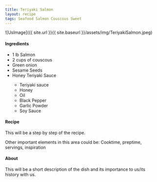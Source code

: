 ```yaml
---
title: Teriyaki Salmon
layout: recipe
tags: Seafood Salmon Couscous Sweet
---
```


![UsImage]({{ site.url }}{{ site.baseurl }}/assets/img/TeriyakiSalmon.jpeg)
<div>
<h4>Ingredients</h4>
<ul>
  <li>1 lb Salmon</li>
  <li>2 cups of couscous</li>
  <li>Green onion</li>
  <li>Sesame Seeds</li>
  <li>Honey Teriyaki Sauce</li>
    <ul>
      <li>Teriyaki sauce</li>
      <li>Honey</li>
      <li>Oil</li>
      <li>Black Pepper</li>
      <li>Garlic Powder</li>
      <li>Soy Sauce</li>
    </ul>
</ul>
</div>
<div>
<h4>Recipe</h4>
<p>This will be a step by step of the recipe.</p>
</div>
<div>
<p>Other important elements in this area could be: Cooktime, preptime, servings, inspiration
</div>
<div>
<h4>About</h4>
<p>This will be a short description of the dish and its importance to us/its history with us.</p>
</div>
